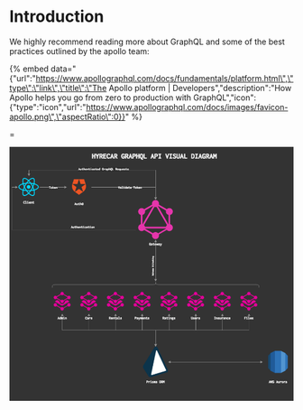 # Introduction

We highly recommend reading more about GraphQL and some of the best practices outlined by the apollo team:

{% embed data="{\"url\":\"https://www.apollographql.com/docs/fundamentals/platform.html\",\"type\":\"link\",\"title\":\"The Apollo platform \| Developers\",\"description\":\"How Apollo helps you go from zero to production with GraphQL\",\"icon\":{\"type\":\"icon\",\"url\":\"https://www.apollographql.com/docs/images/favicon-apollo.png\",\"aspectRatio\":0}}" %}

=

![Visual Representation of GraphQL API](../.gitbook/assets/hyrecar-graphql-architecture%20%281%29.png)




